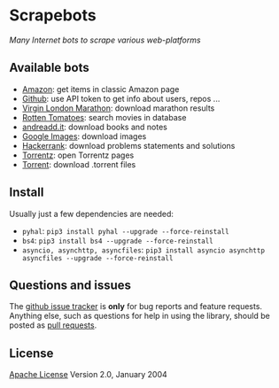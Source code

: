 # Scrapebots

*Many Internet bots to scrape various web-platforms*
<!-- [![Code Health](https://landscape.io/github/sirfoga/pygce/master/landscape.svg?style=flat
)](https://landscape.io/github/sirfoga/pygce/master) -->


## Available bots
- [Amazon](amazon/amazon_items_scraper.py): get items in classic Amazon page
- [Github](github/tester.py): use API token to get info about users, repos ...
- [Virgin London Marathon](london-marathon/cli.py): download marathon results
- [Rotten Tomatoes](rottentomatoes/cli.py): search movies in database
- [andreadd.it](misc/andreadd.py): download books and notes
- [Google Images](misc/google_image.py): download images
- [Hackerrank](misc/hackerrank.py): download problems statements and solutions
- [Torrentz](misc/torr_mov.py): open Torrentz pages
- [Torrent](misc/torrent_downloader.py): download .torrent files


## Install
Usually just a few dependencies are needed:
- `pyhal`: `pip3 install pyhal --upgrade --force-reinstall`
- `bs4`: `pip3 install bs4 --upgrade --force-reinstall`
- `asyncio, asynchttp, asyncfiles`: `pip3 install asyncio asynchttp asyncfiles --upgrade --force-reinstall`


## Questions and issues
The [github issue tracker](https://github.com/sirfoga/scrapebots/issues) is **only** for bug reports and feature requests. Anything else, such as questions for help in using the library, should be posted as [pull requests](https://github.com/sirfoga/scrapebots/pulls).


## License
[Apache License](http://www.apache.org/licenses/LICENSE-2.0) Version 2.0, January 2004
